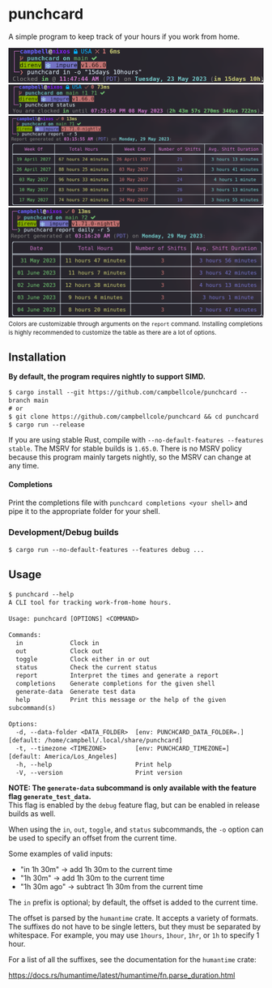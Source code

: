 # punchcard

A simple program to keep track of your hours if you work from home.

![clock in stdout](./assets/clock_in.png)
![clock status image](./assets/status.png)
![weekly report table](./assets/weekly.png)
![daily report table](./assets/daily.png)
<small>Colors are customizable through arguments on the `report` command. Installing completions is highly recommended to customize the table as there are a lot of options.</small>

## Installation

**By default, the program requires nightly to support SIMD.**

```shell
$ cargo install --git https://github.com/campbellcole/punchcard --branch main
# or
$ git clone https://github.com/campbellcole/punchcard && cd punchcard
$ cargo run --release
```

If you are using stable Rust, compile with `--no-default-features --features stable`. The MSRV for stable builds is `1.65.0`. There is no MSRV policy because this program mainly targets nightly, so the MSRV can change at any time.

#### Completions

Print the completions file with `punchcard completions <your shell>` and pipe it to the appropriate folder for your shell.

### Development/Debug builds

```shell
$ cargo run --no-default-features --features debug ...
```

## Usage

```
$ punchcard --help
A CLI tool for tracking work-from-home hours.

Usage: punchcard [OPTIONS] <COMMAND>

Commands:
  in             Clock in
  out            Clock out
  toggle         Clock either in or out
  status         Check the current status
  report         Interpret the times and generate a report
  completions    Generate completions for the given shell
  generate-data  Generate test data
  help           Print this message or the help of the given subcommand(s)

Options:
  -d, --data-folder <DATA_FOLDER>  [env: PUNCHCARD_DATA_FOLDER=.] [default: /home/campbell/.local/share/punchcard]
  -t, --timezone <TIMEZONE>        [env: PUNCHCARD_TIMEZONE=] [default: America/Los_Angeles]
  -h, --help                       Print help
  -V, --version                    Print version
```

**NOTE: The `generate-data` subcommand is only available with the feature flag `generate_test_data`.**
<br />
This flag is enabled by the `debug` feature flag, but can be enabled in release builds as well.

When using the `in`, `out`, `toggle`, and `status` subcommands, the `-o` option can be used to specify an offset from the current time.

Some examples of valid inputs:

- "in 1h 30m" -> add 1h 30m to the current time
- "1h 30m" -> add 1h 30m to the current time
- "1h 30m ago" -> subtract 1h 30m from the current time

The `in` prefix is optional; by default, the offset is added to the current time.

The offset is parsed by the `humantime` crate. It accepts a variety of formats. The suffixes do not have to be single letters, but they must be separated by whitespace. For example, you may use `1hours`, `1hour`, `1hr`, or `1h` to specify 1 hour.

For a list of all the suffixes, see the documentation for the `humantime` crate:

https://docs.rs/humantime/latest/humantime/fn.parse_duration.html
